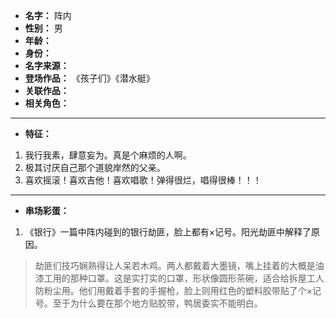 
- **名字：** 阵内
- **性别：** 男
- **年龄：** 
- **身份：** 
- **名字来源：** 
- **登场作品：** 《孩子们》《潜水艇》
- **关联作品：** 
- **相关角色：** 

---

- **特征：** 

1. 我行我素，肆意妄为。真是个麻烦的人啊。
2. 极其讨厌自己那个道貌岸然的父亲。
3. 喜欢摇滚！喜欢吉他！喜欢唱歌！弹得很烂，唱得很棒！！！

---

- **串场彩蛋：** 

1. 《银行》一篇中阵内碰到的银行劫匪，脸上都有×记号。阳光劫匪中解释了原因。

> 劫匪们技巧娴熟得让人呆若木鸡。两人都戴着大墨镜，嘴上挂着的大概是油漆工用的那种口罩。这是实打实的口罩，形状像圆形茶碗，适合给拆屋工人防粉尘用。他们用戴着手套的手握枪，脸上则用红色的塑料胶带贴了个×记号。至于为什么要在那个地方贴胶带，鸭居委实不能明白。